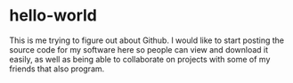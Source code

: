 # hello-world

This is me trying to figure out about Github.  I would like to start posting the source 
code for my software here so people can view and download it easily, as well as being able
to collaborate on projects with some of my friends that also program.
